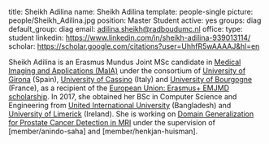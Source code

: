 title: Sheikh Adilina
name: Sheikh Adilina
template: people-single
picture: people/Sheikh_Adilina.jpg
position: Master Student
active: yes
groups: diag
default_group: diag
email: adilina.sheikh@radboudumc.nl
office: 
type: student
linkedin: https://www.linkedin.com/in/sheikh-adilina-939013114/
scholar: https://scholar.google.com/citations?user=UhhfR5wAAAAJ&hl=en

Sheikh Adilina is an Erasmus Mundus Joint MSc candidate in [Medical Imaging and Applications (MaIA)](https://maiamaster.udg.edu/) under the consortium of [University of Girona](https://www.udg.edu/en/) (Spain), [University of Cassino](http://www.eng.unicas.it/nodo.php?nodo=7) (Italy) and [University of Bourgogne](https://en.u-bourgogne.fr) (France), as a recipient of the [European Union: Erasmus+ EMJMD scholarship](). In 2017, she obtained her BSc in Computer Science and Engineering from [United International University](https://www.uiu.ac.bd) (Bangladesh) and [University of Limerick](https://www.ul.ie) (Ireland). She is working on [Domain Generalization for Prostate Cancer Detection in MRI](https://www.ai-for-health.nl/vacancies/prostate-cancer-detection-mri/) under the supervision of [member/anindo-saha] and [member/henkjan-huisman].
